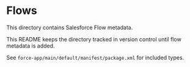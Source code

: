 # Flows

This directory contains Salesforce Flow metadata.

This README keeps the directory tracked in version control until flow metadata is added.

See `force-app/main/default/manifest/package.xml` for included types.
